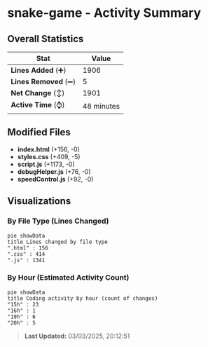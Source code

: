 # snake-game - Activity Summary 

## Overall Statistics

| Stat                   | Value                                                             |
| ---------------------- | ----------------------------------------------------------------- |
| **Lines Added** (➕)   | 1906                                          |
| **Lines Removed** (➖) | 5                                        |
| **Net Change** (↕)    | 1901                |
| **Active Time** (⌚)   | 48 minutes |


## Modified Files
- **index.html** (+156, -0)
- **styles.css** (+409, -5)
- **script.js** (+1173, -0)
- **debugHelper.js** (+76, -0)
- **speedControl.js** (+92, -0)

## Visualizations

### By File Type (Lines Changed)

```mermaid
pie showData
title Lines changed by file type
".html" : 156
".css" : 414
".js" : 1341
```

### By Hour (Estimated Activity Count)

```mermaid
pie showData
title Coding activity by hour (count of changes)
"15h" : 23
"16h" : 1
"19h" : 6
"20h" : 5
```


> **Last Updated:** 03/03/2025, 20:12:51